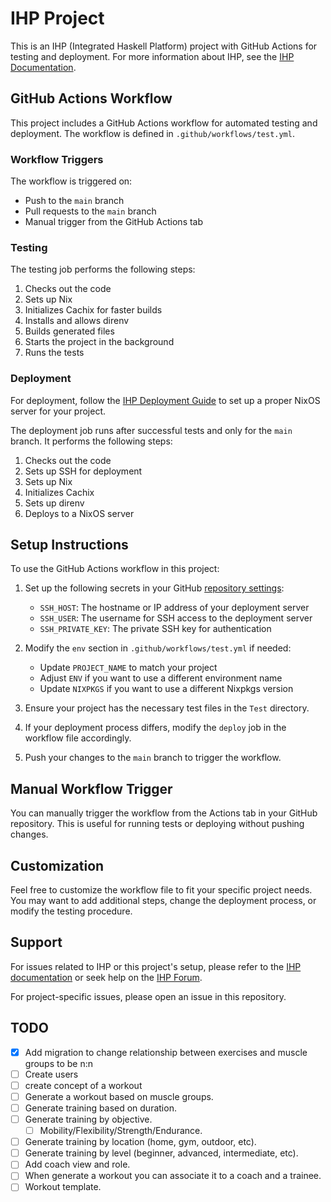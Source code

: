 # IHP Project

This is an IHP (Integrated Haskell Platform) project with GitHub Actions for testing and deployment. For more information about IHP, see the [IHP Documentation](https://ihp.digitallyinduced.com/Guide/).

## GitHub Actions Workflow

This project includes a GitHub Actions workflow for automated testing and deployment. The workflow is defined in `.github/workflows/test.yml`.

### Workflow Triggers

The workflow is triggered on:
- Push to the `main` branch
- Pull requests to the `main` branch
- Manual trigger from the GitHub Actions tab

### Testing

The testing job performs the following steps:
1. Checks out the code
2. Sets up Nix
3. Initializes Cachix for faster builds
4. Installs and allows direnv
5. Builds generated files
6. Starts the project in the background
7. Runs the tests

### Deployment

For deployment, follow the [IHP Deployment Guide](https://ihp.digitallyinduced.com/Guide/deployment.html#deploying-with-deploytonixos) to set up a proper NixOS server for your project.

The deployment job runs after successful tests and only for the `main` branch. It performs the following steps:
1. Checks out the code
2. Sets up SSH for deployment
3. Sets up Nix
4. Initializes Cachix
5. Sets up direnv
6. Deploys to a NixOS server

## Setup Instructions

To use the GitHub Actions workflow in this project:

1. Set up the following secrets in your GitHub [repository settings](https://docs.github.com/en/actions/security-guides/using-secrets-in-github-actions):
   - `SSH_HOST`: The hostname or IP address of your deployment server
   - `SSH_USER`: The username for SSH access to the deployment server
   - `SSH_PRIVATE_KEY`: The private SSH key for authentication

2. Modify the `env` section in `.github/workflows/test.yml` if needed:
   - Update `PROJECT_NAME` to match your project
   - Adjust `ENV` if you want to use a different environment name
   - Update `NIXPKGS` if you want to use a different Nixpkgs version

3. Ensure your project has the necessary test files in the `Test` directory.

4. If your deployment process differs, modify the `deploy` job in the workflow file accordingly.

5. Push your changes to the `main` branch to trigger the workflow.

## Manual Workflow Trigger

You can manually trigger the workflow from the Actions tab in your GitHub repository. This is useful for running tests or deploying without pushing changes.

## Customization

Feel free to customize the workflow file to fit your specific project needs. You may want to add additional steps, change the deployment process, or modify the testing procedure.

## Support

For issues related to IHP or this project's setup, please refer to the [IHP documentation](https://ihp.digitallyinduced.com/Guide/) or seek help on the [IHP Forum](https://ihp.digitallyinduced.com/community/).

For project-specific issues, please open an issue in this repository.

## TODO

- [x] Add migration to change relationship between exercises and muscle groups to be n:n
- [ ] Create users
- [ ] create concept of a workout
- [ ] Generate a workout based on muscle groups.
- [ ] Generate training based on duration.
- [ ] Generate training by objective.
  - [ ] Mobility/Flexibility/Strength/Endurance.
- [ ] Generate training by location (home, gym, outdoor, etc).
- [ ] Generate training by level (beginner, advanced, intermediate, etc).
- [ ] Add coach view and role.
- [ ] When generate a workout you can associate it to a coach and a trainee.
- [ ] Workout template.

